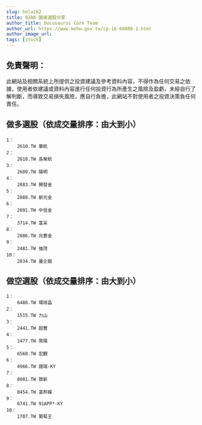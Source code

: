 ```yaml
---
slug: hola162
title: 0208 盤後選股分享
author_title: Docusaurus Core Team
author_url: https://www.mohw.gov.tw/cp-16-60809-1.html
author_image_url: 
tags: [stock]
---
```

## 免責聲明：
此網站及相關系統上所提供之投資建議及參考資料內容，不得作為任何交易之依據，使用者依建議或資料內容進行任何投資行為所產生之風險及盈虧，未經自行了解判斷，而導致交易損失風險，應自行負擔，此網站不對使用者之投資決策負任何責任。

## 做多選股（依成交量排序：由大到小）
```
1：
	2610.TW	華航
2：
	2618.TW	長榮航
3：
	2609.TW	陽明
4：
	2883.TW	開發金
5：
	2888.TW	新光金
6：
	2891.TW	中信金
7：
	3714.TW	富采
8：
	2886.TW	兆豐金
9：
	2481.TW	強茂
10：
	2834.TW	臺企銀
```


## 做空選股（依成交量排序：由大到小）

```
1：
	6488.TW	環球晶
2：
	1515.TW	力山
3：
	2441.TW	超豐
4：
	1477.TW	聚陽
5：
	6568.TW	宏觀
6：
	4966.TW	譜瑞-KY
7：
	8081.TW	致新
8：
	8454.TW	富邦媒
9：
	6741.TW	91APP*-KY
10：
	1707.TW	葡萄王
```